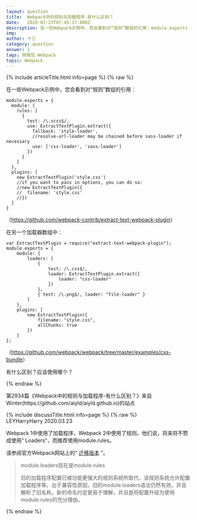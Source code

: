 ```yaml
---
layout: question
title:  Webpack中的规则与加载程序-有什么区别？
date:   2020-03-23T07:45:37.000Z
description: 在一些Webpack示例中，您会看到对“规则”数组的引用：module.exports = {  module  {    rules  \[  ...
img: 
author: 十三
category: question
answer: 1
tags: 网络包 Webpack
topic: Webpack
---
```

<div class="article-root">
  <div class="article">
    {% include articleTitle.html info=page %}
    {% raw %}
    <div class="article-content"><p><font style="vertical-align: inherit;"><font style="vertical-align: inherit;">在一些Webpack示例中，您会看到对“规则”数组的引用：</font></font></p>

<pre><code>module.exports = {<font></font>
  module: {<font></font>
    rules: [<font></font>
      {<font></font>
        test: /\.scss$/,<font></font>
        use: ExtractTextPlugin.extract({<font></font>
          fallback: 'style-loader',<font></font>
          //resolve-url-loader may be chained before sass-loader if necessary<font></font>
          use: ['css-loader', 'sass-loader']<font></font>
        })<font></font>
      }<font></font>
    ]<font></font>
  },<font></font>
  plugins: [<font></font>
    new ExtractTextPlugin('style.css')<font></font>
    //if you want to pass in options, you can do so:<font></font>
    //new ExtractTextPlugin({<font></font>
    //  filename: 'style.css'<font></font>
    //})<font></font>
  ]<font></font>
}<font></font>
</code></pre>

<p><font style="vertical-align: inherit;"><font style="vertical-align: inherit;">（</font></font><a href="https://github.com/webpack-contrib/extract-text-webpack-plugin" rel="noreferrer"><font style="vertical-align: inherit;"><font style="vertical-align: inherit;">https://github.com/webpack-contrib/extract-text-webpack-plugin</font></font></a><font style="vertical-align: inherit;"><font style="vertical-align: inherit;">）</font></font></p>

<p><font style="vertical-align: inherit;"><font style="vertical-align: inherit;">在另一个加载器数组中：</font></font></p>

<pre><code>var ExtractTextPlugin = require("extract-text-webpack-plugin");<font></font>
module.exports = {<font></font>
    module: {<font></font>
        loaders: [<font></font>
            {<font></font>
                test: /\.css$/,<font></font>
                loader: ExtractTextPlugin.extract({<font></font>
                    loader: "css-loader"<font></font>
                })<font></font>
            },<font></font>
            { test: /\.png$/, loader: "file-loader" }<font></font>
        ]<font></font>
    },<font></font>
    plugins: [<font></font>
        new ExtractTextPlugin({<font></font>
            filename: "style.css",<font></font>
            allChunks: true<font></font>
        })<font></font>
    ]<font></font>
};<font></font>
</code></pre>

<p><font style="vertical-align: inherit;"><font style="vertical-align: inherit;">（</font></font><a href="https://github.com/webpack/webpack/tree/master/examples/css-bundle" rel="noreferrer"><font style="vertical-align: inherit;"><font style="vertical-align: inherit;">https://github.com/webpack/webpack/tree/master/examples/css-bundle</font></font></a><font style="vertical-align: inherit;"><font style="vertical-align: inherit;">）</font></font></p>

<p><font style="vertical-align: inherit;"><font style="vertical-align: inherit;">有什么区别？</font><font style="vertical-align: inherit;">应该使用哪个？</font></font></p></div>
    {% endraw %}
  </div>
  <p class="winter_mark">第2934篇《Webpack中的规则与加载程序-有什么区别？》来自Winter(https://github.com/aiyld/aiyld.github.io)的站点</p>
  <div class="discuss-wrapper">
    {% include discussTitle.html info=page %}
    {% raw %}
    <div class="discuss-item">
        <div class="discuss-parent">
          <div class="discuss-meta">
            <span class="discuss-user">LEYHarryHarry</span>
            <span class="discuss-time">2020.03.23</span>
          </div>
          <div class="discuss-comment"><p><font style="vertical-align: inherit;"><font style="vertical-align: inherit;">Webpack 1中使用了加载程序，Webpack 2中使用了规则。他们说，将来将不赞成使用“ Loaders”，而推荐使用module.rules。</font></font></p>

<p><font style="vertical-align: inherit;"><font style="vertical-align: inherit;">请参阅</font><font style="vertical-align: inherit;">官方Webpack网站上的“ </font></font><a href="https://webpack.js.org/migrate/3/#module-loaders-is-now-module-rules" rel="noreferrer"><font style="vertical-align: inherit;"><font style="vertical-align: inherit;">迁移版本</font></font></a><font style="vertical-align: inherit;"><font style="vertical-align: inherit;"> ”。</font></font></p>

<blockquote>
  <p><font style="vertical-align: inherit;"><font style="vertical-align: inherit;">module.loaders现在是module.rules</font></font></p>
  
  <p><font style="vertical-align: inherit;"><font style="vertical-align: inherit;">旧的加载程序配置已被功能更强大的规则系统所取代，该规则系统允许配置加载程序等。</font><font style="vertical-align: inherit;">出于兼容性原因，旧的module.loaders语法仍然有效，并且解析了旧名称。</font><font style="vertical-align: inherit;">新的命名约定更易于理解，并且是将配置升级为使用module.rules的充分理由。</font></font></p>
</blockquote></div>
        </div></div>
    {% endraw %}
  </div>
<div>
